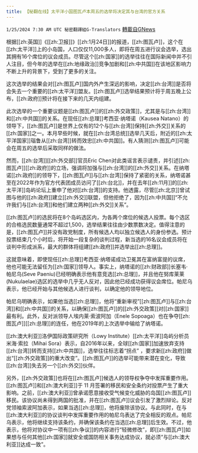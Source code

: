 ```yaml
---
title: 【秘翻在线】太平洋小国图瓦卢本周五的选举将决定其与台湾的官方关系
---
```

`1/25/2024 7:30 AM UTC 秘密翻譯組G-Translators` [轉載自GNews](https://gnews.org/articles/2251637)

根据[[zh:英国]]《[[zh:卫报]]》[[zh:1月24日]]的报道，[[zh:图瓦卢]]，这个在[[zh:太平洋]]上的小岛国，人口仅仅11,000多人，即将在周五进行议会选举，选出其拥有16个席位的议会成员。尽管这个[[zh:国家]]的选举往往在国际新闻中并不引人注目，但今年的选举在[[zh:地缘政治]]竞争加剧和[[zh:中共国]]在该地区影响力不断上升的背景下，受到了更多的关注。

这次选举的结果会对[[zh:图瓦卢]]国内外产生深远的影响，决定[[zh:台湾]]是否将会失去一个重要的[[zh:太平洋]]盟友。[[zh:图瓦卢]]选举结果预计将于周五晚上公布，[[zh:政府]]预计将在接下来的几天内组建。

此次选举的一个重要议题是[[zh:图瓦卢]]的[[zh:外交政策]]，尤其是与[[zh:台湾]]和[[zh:中共国]]的关系。在现任[[zh:总理]]考西亚·纳塔诺（Kausea Natano）的领导下，[[zh:图瓦卢]]是世界上仅有的12个与[[zh:台湾]]保持[[zh:外交]]关系的[[zh:国家]]之一。本月早些时候，就在[[zh:台湾总统]]选举几天后，附近的[[zh:太平洋国家]]瑙鲁从[[zh:台湾]]转而效忠[[zh:中共国]]。有人猜测[[zh:图瓦卢]]可能会在周五的选举后采取同样的做法。

然而，[[zh:台湾]][[zh:外交部]]官员Eric Chen对此类谣言表示谴责，并引述[[zh:图瓦卢]][[zh:政府]]的立场，强调将加强与[[zh:台湾]]的[[zh:外交]]关系。在纳塔诺[[zh:政府]]的领导下，[[zh:图瓦卢]]与[[zh:台湾]]保持了紧密的关系，纳塔诺甚至在2022年作为官方代表团成员访问了[[zh:台北]]，并在去年[[zh:11月]]的[[zh:太平洋]]岛屿论坛上重申了他对[[zh:台湾]]的支持。他透露，尽管[[zh:北京]]曾试图与他的[[zh:政府]]建立[[zh:外交]]联盟，但他拒绝了，因为[[zh:中共国]]“不允许我们与[[zh:台湾]]和他们建立两种[[zh:外交]]关系”。

[[zh:图瓦卢]]的选民将在8个岛屿选区内，为各两个席位的候选人投票。每个选区的合格选民数量通常不超过1,500，选举结果往往由少数票数决定。值得注意的是，[[zh:图瓦卢]]并没有政党制度，所有候选人均以独立候选人的身份参选。预计投票结束几个小时后，将开始一段复杂的谈判过程，新当选的16名议会成员将在谈判中形成派系，最大的群体将组建[[zh:政府]]并选举出[[zh:总理]]。

这就意味着，即使现任[[zh:总理]]考西亚·纳塔诺成功卫冕其在富纳富提的议席，他也可能无法留任为[[zh:国家]]领导人。事实上，纳塔诺的[[zh:财政部]]长塞韦·帕尼乌(Seve Paeniu)已经明确表示他有意竞选[[zh:总理]]，并且他在努库莱莱 (Nukulaelae)选区的选举中几乎无人反对，因此他已经成功获得议会席位。帕尼乌表示，他已经开始与其他候选人进行谈判，以确定他的领导地位。

帕尼乌明确表示，如果他当选[[zh:总理]]，他将“重新审视”[[zh:图瓦卢]]与[[zh:台湾]]和[[zh:中共国]]的关系，以确保[[zh:图瓦卢]]的[[zh:外交政策]]对[[zh:国家]]最有利。此外，反对派领导人埃内莱·索波阿加（Enele Sopoaga）也在争夺[[zh:图瓦卢]][[zh:总理]]的连任，他在2019年的上次选举中输给了纳塔诺。

[[zh:澳大利亚]]洛伊国际政策研究所（Lowy Institute）[[zh:太平洋]]岛屿分析员米海·索拉（Mihai Sora）表示，自2016年以来，全球[[zh:国家]]加速放弃支持[[zh:台湾]]转而支持[[zh:中共国]]，选举往往标志着“拐点” ，要求新[[zh:政府]]做出“[[zh:外交政策]]的重大改变”。[[zh:图瓦卢]]的选举可能带来潜在变化，导致[[zh:台湾]]失去另一个[[zh:外交]]伙伴。

另外，[[zh:外交政策]]也将在[[zh:图瓦卢]]候选人的领导权争夺中发挥重要作用。[[zh:图瓦卢]]和[[zh:澳大利亚]]于 11 月签署的移民和安全条约对投票产生了重大影响。之前，[[zh:澳大利亚]]曾承诺愿意接收受气候变化威胁的岛国[[zh:图瓦卢]]移民。该协议尚未得到两国的批准，并在[[zh:图瓦卢]]议会引发了激烈辩论。反对党领袖索波阿加表示，如果当选[[zh:总理]]，他将废除该协议。与此同时，在与[[zh:澳大利亚]]的协议谈判中发挥重要作用的帕尼乌表达了完全相反的观点。帕尼乌表示，他将继续支持该条约，并确保该条约在当选[[zh:总理]]后生效。不过，他表示，他将对协议中一项有[[zh:争议]]的内容进行“轻微修改”，即[[zh:图瓦卢]]如果想与任何其他[[zh:国家]]就安全或国防相关事务达成协议，就必须“与[[zh:澳大利亚]]达成一致”。
